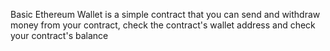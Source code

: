 Basic Ethereum Wallet is a simple contract that you can send and withdraw money from your contract, check the contract's wallet address and check your contract's balance 
